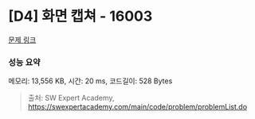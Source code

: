 # [D4] 화면 캡쳐 - 16003 

[문제 링크](https://swexpertacademy.com/main/code/problem/problemDetail.do?contestProbId=AYYAGjgqPgcDFARc) 

### 성능 요약

메모리: 13,556 KB, 시간: 20 ms, 코드길이: 528 Bytes



> 출처: SW Expert Academy, https://swexpertacademy.com/main/code/problem/problemList.do